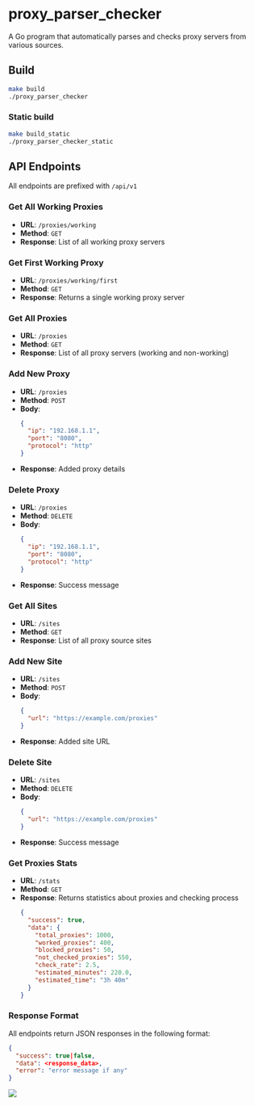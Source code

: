 # proxy_parser_checker

A Go program that automatically parses and checks proxy servers from various sources.

## Build

```bash
make build
./proxy_parser_checker
```

### Static build 

```bash
make build_static
./proxy_parser_checker_static
```

## API Endpoints

All endpoints are prefixed with `/api/v1`

### Get All Working Proxies
- **URL**: `/proxies/working`
- **Method**: `GET`
- **Response**: List of all working proxy servers

### Get First Working Proxy
- **URL**: `/proxies/working/first`
- **Method**: `GET`
- **Response**: Returns a single working proxy server

### Get All Proxies
- **URL**: `/proxies`
- **Method**: `GET`
- **Response**: List of all proxy servers (working and non-working)

### Add New Proxy
- **URL**: `/proxies`
- **Method**: `POST`
- **Body**:
  ```json
  {
    "ip": "192.168.1.1",
    "port": "8080",
    "protocol": "http"
  }
  ```
- **Response**: Added proxy details

### Delete Proxy
- **URL**: `/proxies`
- **Method**: `DELETE`
- **Body**:
  ```json
  {
    "ip": "192.168.1.1",
    "port": "8080",
    "protocol": "http"
  }
  ```
- **Response**: Success message

### Get All Sites
- **URL**: `/sites`
- **Method**: `GET`
- **Response**: List of all proxy source sites

### Add New Site
- **URL**: `/sites`
- **Method**: `POST`
- **Body**:
  ```json
  {
    "url": "https://example.com/proxies"
  }
  ```
- **Response**: Added site URL

### Delete Site
- **URL**: `/sites`
- **Method**: `DELETE`
- **Body**:
  ```json
  {
    "url": "https://example.com/proxies"
  }
  ```
- **Response**: Success message

### Get Proxies Stats
- **URL**: `/stats`
- **Method**: `GET`
- **Response**: Returns statistics about proxies and checking process
  ```json
  {
    "success": true,
    "data": {
      "total_proxies": 1000,
      "worked_proxies": 400,
      "blocked_proxies": 50,
      "not_checked_proxies": 550,
      "check_rate": 2.5,
      "estimated_minutes": 220.0,
      "estimated_time": "3h 40m"
    }
  }
  ```

### Response Format
All endpoints return JSON responses in the following format:
```json
{
  "success": true|false,
  "data": <response_data>,
  "error": "error message if any"
}
```

![](https://asdertasd.site/counter/proxy_parser_checker?a=1)
